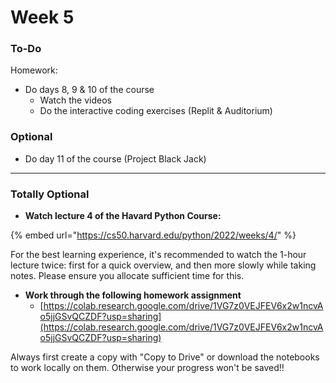 # Week 5

### To-Do

Homework:

* Do days 8, 9 & 10 of the course
  * Watch the videos
  * Do the interactive coding exercises (Replit & Auditorium)

### Optional

* Do day 11 of the course (Project Black Jack)

***

### Totally Optional

* **Watch lecture 4 of the Havard Python Course:**

{% embed url="https://cs50.harvard.edu/python/2022/weeks/4/" %}

For the best learning experience, it's recommended to watch the 1-hour lecture twice: first for a quick overview, and then more slowly while taking notes. Please ensure you allocate sufficient time for this.

* **Work through the following homework assignment**
  * [https://colab.research.google.com/drive/1VG7z0VEJFEV6x2w1ncvAo5jjGSvQCZDF?usp=sharing](https://colab.research.google.com/drive/1VG7z0VEJFEV6x2w1ncvAo5jjGSvQCZDF?usp=sharing)

Always first create a copy with "Copy to Drive" or download the notebooks to work locally on them. Otherwise your progress won't be saved!!

